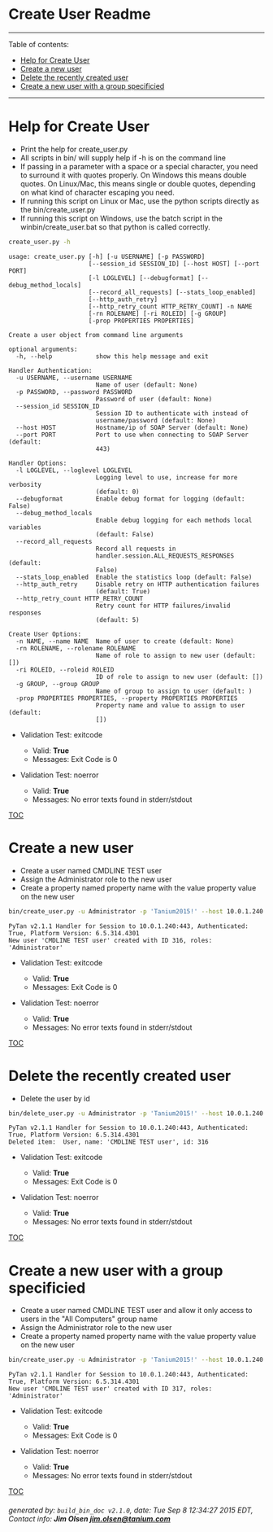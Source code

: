 Create User Readme
===========================

---------------------------
<a name='toc'>Table of contents:</a>

  * [Help for Create User](#user-content-help-for-create-user)
  * [Create a new user](#user-content-create-a-new-user)
  * [Delete the recently created user](#user-content-delete-the-recently-created-user)
  * [Create a new user with a group specificied](#user-content-create-a-new-user-with-a-group-specificied)

---------------------------

# Help for Create User

  * Print the help for create_user.py
  * All scripts in bin/ will supply help if -h is on the command line
  * If passing in a parameter with a space or a special character, you need to surround it with quotes properly. On Windows this means double quotes. On Linux/Mac, this means single or double quotes, depending on what kind of character escaping you need.
  * If running this script on Linux or Mac, use the python scripts directly as the bin/create_user.py
  * If running this script on Windows, use the batch script in the winbin/create_user.bat so that python is called correctly.

```bash
create_user.py -h
```

```
usage: create_user.py [-h] [-u USERNAME] [-p PASSWORD]
                      [--session_id SESSION_ID] [--host HOST] [--port PORT]
                      [-l LOGLEVEL] [--debugformat] [--debug_method_locals]
                      [--record_all_requests] [--stats_loop_enabled]
                      [--http_auth_retry]
                      [--http_retry_count HTTP_RETRY_COUNT] -n NAME
                      [-rn ROLENAME] [-ri ROLEID] [-g GROUP]
                      [-prop PROPERTIES PROPERTIES]

Create a user object from command line arguments

optional arguments:
  -h, --help            show this help message and exit

Handler Authentication:
  -u USERNAME, --username USERNAME
                        Name of user (default: None)
  -p PASSWORD, --password PASSWORD
                        Password of user (default: None)
  --session_id SESSION_ID
                        Session ID to authenticate with instead of
                        username/password (default: None)
  --host HOST           Hostname/ip of SOAP Server (default: None)
  --port PORT           Port to use when connecting to SOAP Server (default:
                        443)

Handler Options:
  -l LOGLEVEL, --loglevel LOGLEVEL
                        Logging level to use, increase for more verbosity
                        (default: 0)
  --debugformat         Enable debug format for logging (default: False)
  --debug_method_locals
                        Enable debug logging for each methods local variables
                        (default: False)
  --record_all_requests
                        Record all requests in
                        handler.session.ALL_REQUESTS_RESPONSES (default:
                        False)
  --stats_loop_enabled  Enable the statistics loop (default: False)
  --http_auth_retry     Disable retry on HTTP authentication failures
                        (default: True)
  --http_retry_count HTTP_RETRY_COUNT
                        Retry count for HTTP failures/invalid responses
                        (default: 5)

Create User Options:
  -n NAME, --name NAME  Name of user to create (default: None)
  -rn ROLENAME, --rolename ROLENAME
                        Name of role to assign to new user (default: [])
  -ri ROLEID, --roleid ROLEID
                        ID of role to assign to new user (default: [])
  -g GROUP, --group GROUP
                        Name of group to assign to user (default: )
  -prop PROPERTIES PROPERTIES, --property PROPERTIES PROPERTIES
                        Property name and value to assign to user (default:
                        [])
```

  * Validation Test: exitcode
    * Valid: **True**
    * Messages: Exit Code is 0

  * Validation Test: noerror
    * Valid: **True**
    * Messages: No error texts found in stderr/stdout



[TOC](#user-content-toc)


# Create a new user

  * Create a user named CMDLINE TEST user
  * Assign the Administrator role to the new user
  * Create a property named property name with the value property value on the new user

```bash
bin/create_user.py -u Administrator -p 'Tanium2015!' --host 10.0.1.240 --loglevel 1 --name "CMDLINE TEST user" --rolename "Administrator" --property "property name" "property value" | tee -a /tmp/create_user.out
```

```
PyTan v2.1.1 Handler for Session to 10.0.1.240:443, Authenticated: True, Platform Version: 6.5.314.4301
New user 'CMDLINE TEST user' created with ID 316, roles: 'Administrator'
```

  * Validation Test: exitcode
    * Valid: **True**
    * Messages: Exit Code is 0

  * Validation Test: noerror
    * Valid: **True**
    * Messages: No error texts found in stderr/stdout



[TOC](#user-content-toc)


# Delete the recently created user

  * Delete the user by id

```bash
bin/delete_user.py -u Administrator -p 'Tanium2015!' --host 10.0.1.240 --loglevel 1 --id `cat /tmp/create_user.out| grep created | sed 's/.*ID //' | cut -d, -f1`
```

```
PyTan v2.1.1 Handler for Session to 10.0.1.240:443, Authenticated: True, Platform Version: 6.5.314.4301
Deleted item:  User, name: 'CMDLINE TEST user', id: 316
```

  * Validation Test: exitcode
    * Valid: **True**
    * Messages: Exit Code is 0

  * Validation Test: noerror
    * Valid: **True**
    * Messages: No error texts found in stderr/stdout



[TOC](#user-content-toc)


# Create a new user with a group specificied

  * Create a user named CMDLINE TEST user and allow it only access to users in the "All Computers" group name
  * Assign the Administrator role to the new user
  * Create a property named property name with the value property value on the new user

```bash
bin/create_user.py -u Administrator -p 'Tanium2015!' --host 10.0.1.240 --loglevel 1 --name "CMDLINE TEST user" --rolename "Administrator" --property "property name" "property value" -g "All Computers" | tee -a /tmp/create_user.out
```

```
PyTan v2.1.1 Handler for Session to 10.0.1.240:443, Authenticated: True, Platform Version: 6.5.314.4301
New user 'CMDLINE TEST user' created with ID 317, roles: 'Administrator'
```

  * Validation Test: exitcode
    * Valid: **True**
    * Messages: Exit Code is 0

  * Validation Test: noerror
    * Valid: **True**
    * Messages: No error texts found in stderr/stdout



[TOC](#user-content-toc)


###### generated by: `build_bin_doc v2.1.0`, date: Tue Sep  8 12:34:27 2015 EDT, Contact info: **Jim Olsen <jim.olsen@tanium.com>**